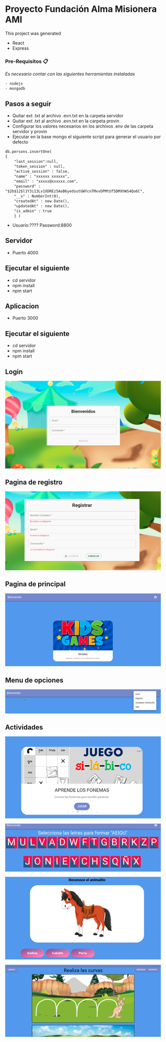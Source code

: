 # Proyecto Fundación Alma Misionera AMI

This project was generated
- React
- Express

### Pre-Requisitos 📋

_Es necesario contar con las siguientes herramientas instaladas_

```
- nodejs
- mongodb
```
## Pasos a seguir

- Quitar ext .txt al archivo .evn.txt en la carpeta servidor
- Quitar ext .txt al archivo .evn.txt en la carpeta provin
- Configurar los valores necesarios en los archivos .env de las carpeta servidor y provin
- Ejecutar en la base mongo el siguiente script para generar el usuario por defecto

```
db.persons.insertOne( 
{
    "last_session":null,
    "token_session" : null,
    "active_session" : false,
    "name" : "xxxxxx xxxxxx",
    "email" : "xxxxx@xxxxxx.com",
    "password" : "$2b$12$l1Y3i13Lv1XDREz5AoB6yedsutGWYcnTMxvOPMtUf5DMXhWS4Qo6C",
    "__v" : NumberInt(0),
    "createdAt" : new Date(),
    "updatedAt" : new Date(),
    "is_admin" : true
    } )
```

- Usuario:???? Password:8800

## Servidor
- Puerto 4000
## Ejecutar el siguiente
- cd servidor
- npm install
- npm start


## Aplicacion
- Puerto 3000
## Ejecutar el siguiente
- cd servidor
- npm install
- npm start

## Login

![Algorithm schema](./img/login.png)

## Pagina de registro

![Algorithm schema](./img/registro.png)

## Pagina de principal

![Algorithm schema](./img/home.png)

## Menu de opciones

![Algorithm schema](./img/menu.png)

## Actividades

![Algorithm schema](./img/juego3.png)

![Algorithm schema](./img/juego.png)

![Algorithm schema](./img/juego2.png)

![Algorithm schema](./img/juego4.png)






